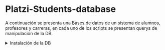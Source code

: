 # Platzi-Students-database

A continuación se presenta una Bases de datos de un sistema de alumnos, profesores y carreras, en cada uno de los scripts se presentan querys de manipulación de la DB.

<details>
<summary>Instalación de la DB </summary>

1️⃣ Instalar PostgreSQL y pgAdmin
Archivos de datos SQL: descarga archivo platzi-carreras.sql y archivo platzi-alumnos.sql.

Una vez tienes instalado PostgreSQL y pgAdmin vamos a crear la estructura de datos que veremos a lo largo del curso.

Para hacerlo abre pgAdmin (normalmente está en la dirección: http://127.0.0.1:63435/browser/), y expande el panel correspondiente a tu base de datos, en mi caso la he nombrado “prueba”.

En la sección esquemas da click secundario y selecciona la opción Create > Schema…

Al seleccionar la opción abrirá un cuadro de diálogo en donde debes escribir el nombre del esquema, en este caso será “platzi”. Si eliges un nombre distinto, asegúrate de seguir los ejemplos en el curso con el nombre elegido; por ejemplo si en el curso mencionamos la sentencia:

SELECT * FROM platzi.alumnos
Sustituye platzi por el nombre que elegiste.

Finalmente selecciona tu usuario de postgres en el campo Owner, esto es para que asigne todos los permisos del nuevo esquema a tu usuario.

Revisa que tu esquema se haya generado de manera correcta recargando la página y expandiendo el panel Schemas en tu base de datos.

Dirígete al menú superior y selecciona el menú Tools > Query Tool.

Esto desplegará la herramienta en la ventana principal. Da click en el botón “Open File” ilustrado por un icono de folder abierto.

Busca en tus archivos y selecciona el archivo platzi.alumnos.sql que descargaste de este curso, da click en el botón “Select”.

Esto abrirá el código SQL que deberás ejecutar dando click en el botón ”Execute/Refresh” con el icono play.

Al terminar debes ver un aviso similar al siguiente:

Ahora repetiremos el proceso para la tabla platzi.carreras. Dirígete nuevamente al botón “Open File” y da click en él.

Encuentra y selecciona el archivo platzi.carreras.sql y da click en el botón “Select”.

Una vez abierto el archivo corre el script dando click en el botón “Execute/Refresh”

Debes ver nuevamente un aviso como el siguiente:
</details>